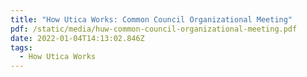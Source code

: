 ```yaml
---
title: "How Utica Works: Common Council Organizational Meeting"
pdf: /static/media/huw-common-council-organizational-meeting.pdf
date: 2022-01-04T14:13:02.846Z
tags:
  - How Utica Works
---
```

